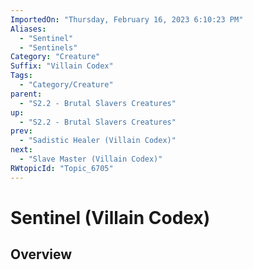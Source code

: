 ```yaml
---
ImportedOn: "Thursday, February 16, 2023 6:10:23 PM"
Aliases:
  - "Sentinel"
  - "Sentinels"
Category: "Creature"
Suffix: "Villain Codex"
Tags:
  - "Category/Creature"
parent:
  - "S2.2 - Brutal Slavers Creatures"
up:
  - "S2.2 - Brutal Slavers Creatures"
prev:
  - "Sadistic Healer (Villain Codex)"
next:
  - "Slave Master (Villain Codex)"
RWtopicId: "Topic_6705"
---
```

# Sentinel (Villain Codex)
## Overview
